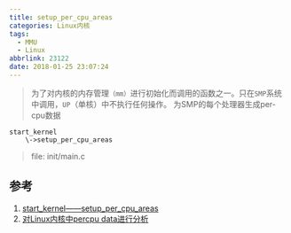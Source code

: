 ```yaml
---
title: setup_per_cpu_areas
categories: Linux内核
tags:
  - MMU
  - Linux
abbrlink: 23122
date: 2018-01-25 23:07:24
---
```


>为了对内核的内存管理`（mm）`进行初始化而调用的函数之一。只在`SMP`系统中调用，`UP`（单核）中不执行任何操作。 
>为SMP的每个处理器生成per-cpu数据

```
start_kernel
	\->setup_per_cpu_areas
```
>file: init/main.c

<!--more-->



## 参考

1. [start_kernel——setup_per_cpu_areas](http://blog.csdn.net/yin262/article/details/46787879)
2. [对Linux内核中percpu data进行分析](http://blog.csdn.net/xylovezf/article/details/6828929)
